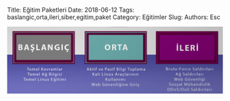 Title: Eğitim Paketleri
Date: 2018-06-12
Tags: baslangic,orta,ileri,siber,egitim,paket
Category: Eğitimler
Slug: 
Authors: Esc



![pic](/images/paketler.png)



 

